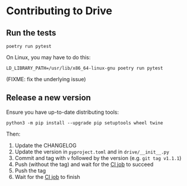 # Contributing to Drive

## Run the tests

    poetry run pytest

On Linux, you may have to do this:

    LD_LIBRARY_PATH=/usr/lib/x86_64-linux-gnu poetry run pytest

(FIXME: fix the underlying issue)

## Release a new version

Ensure you have up-to-date distributing tools:

    python3 -m pip install --upgrade pip setuptools wheel twine

Then:

1. Update the CHANGELOG
2. Update the version in `pyproject.toml` and in `drive/__init__.py`
3. Commit and tag with `v` followed by the version (e.g. `git tag v1.1.1`)
4. Push (without the tag) and wait for the [CI job][ci1] to succeed
5. Push the tag
6. Wait for the [CI job][ci2] to finish

[ci1]: https://github.com/bfontaine/drive/actions/workflows/build.yml
[ci2]: https://github.com/bfontaine/drive/actions/workflows/publish.yml
